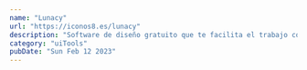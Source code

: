 ```yaml
---
name: "Lunacy"
url: "https://iconos8.es/lunacy"
description: "Software de diseño gratuito que te facilita el trabajo con herramientas de IA y gráficos integrados"
category: "uiTools"
pubDate: "Sun Feb 12 2023"
---
```

